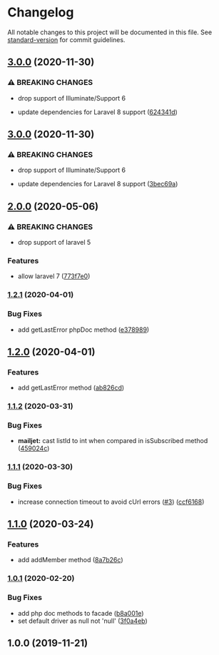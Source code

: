 # Changelog

All notable changes to this project will be documented in this file. See [standard-version](https://github.com/conventional-changelog/standard-version) for commit guidelines.

## [3.0.0](https://github.com/dansmaculotte/laravel-newsletter/compare/v2.0.0...v3.0.0) (2020-11-30)


### ⚠ BREAKING CHANGES

* drop support of Illuminate/Support 6

* update dependencies for Laravel 8 support ([624341d](https://github.com/dansmaculotte/laravel-newsletter/commit/624341d3d9cdb4615725e3b713dbb046bb198dec))

## [3.0.0](https://github.com/dansmaculotte/laravel-newsletter/compare/v2.0.0...v3.0.0) (2020-11-30)


### ⚠ BREAKING CHANGES

* drop support of Illuminate/Support 6

* update dependencies for Laravel 8 support ([3bec69a](https://github.com/dansmaculotte/laravel-newsletter/commit/3bec69a8fd0196be2dd981a788505c11e1aaa1cb))

## [2.0.0](https://github.com/dansmaculotte/laravel-newsletter/compare/v1.2.1...v2.0.0) (2020-05-06)


### ⚠ BREAKING CHANGES

* drop support of laravel 5

### Features

* allow laravel 7 ([773f7e0](https://github.com/dansmaculotte/laravel-newsletter/commit/773f7e0))

### [1.2.1](https://github.com/dansmaculotte/laravel-newsletter/compare/v1.2.0...v1.2.1) (2020-04-01)


### Bug Fixes

* add getLastError phpDoc method ([e378989](https://github.com/dansmaculotte/laravel-newsletter/commit/e37898986bdbc113d04143b8d6aafede9855fd78))

## [1.2.0](https://github.com/dansmaculotte/laravel-newsletter/compare/v1.1.2...v1.2.0) (2020-04-01)


### Features

* add getLastError method ([ab826cd](https://github.com/dansmaculotte/laravel-newsletter/commit/ab826cde3a324b2a214e59e435f7d25f91462a7a))

### [1.1.2](https://github.com/dansmaculotte/laravel-newsletter/compare/v1.1.1...v1.1.2) (2020-03-31)


### Bug Fixes

* **mailjet:** cast listId to int when compared in isSubscribed method ([459024c](https://github.com/dansmaculotte/laravel-newsletter/commit/459024c1783f6a8a6661c8ba0997d41d1016ff68))

### [1.1.1](https://github.com/dansmaculotte/laravel-newsletter/compare/v1.1.0...v1.1.1) (2020-03-30)


### Bug Fixes

* increase connection timeout to avoid cUrl errors ([#3](https://github.com/dansmaculotte/laravel-newsletter/issues/3)) ([ccf6168](https://github.com/dansmaculotte/laravel-newsletter/commit/ccf61684117367de8a2777359de5544d825b4569))

## [1.1.0](https://github.com/dansmaculotte/laravel-newsletter/compare/v1.0.1...v1.1.0) (2020-03-24)


### Features

* add addMember method ([8a7b26c](https://github.com/dansmaculotte/laravel-newsletter/commit/8a7b26c74162f33f67ee81f72b44c568aa168ce0))

### [1.0.1](https://github.com/dansmaculotte/laravel-newsletter/compare/v1.0.0...v1.0.1) (2020-02-20)


### Bug Fixes

* add php doc methods to facade ([b8a001e](https://github.com/dansmaculotte/laravel-newsletter/commit/b8a001e))
* set default driver as null not 'null' ([3f0a4eb](https://github.com/dansmaculotte/laravel-newsletter/commit/3f0a4eb))

## 1.0.0 (2019-11-21)
